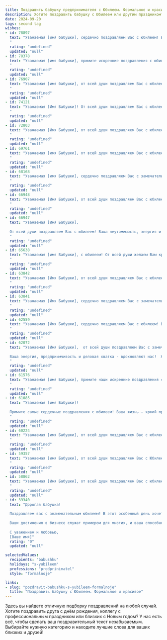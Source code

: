 ```yaml
---
title: Поздравить бабушку предпринимателя с Юбилеем. Формальное и красивое
description: Хотите поздравить бабушку с Юбилеем или другим праздником? Наш ИИ создаст незабываемое поздравление, а вы обязательно выделитесь среди других.  
date: 2024-09-20
tags: second tag
wishes:
- id: 78897
  text: "Уважаемая [имя бабушки], сердечно поздравляем Вас с юбилеем! Ваш богатый опыт предпринимателя, ваша целеустремленность и неутомимая энергия — настоящий пример для всех. Желаем Вам крепкого здоровья, неиссякаемого оптимизма и благополучия на долгие годы!
  "
  rating: "undefined"
  updated: "null"
- id: 78378
  text: "Уважаемая [имя бабушки], примите искренние поздравления с юбилеем! Ваша активная жизненная позиция, предпринимательский дух и неугасаемый оптимизм  – пример для всех нас. Желаем Вам крепкого здоровья, благополучия, исполнения всех желаний и долгих лет жизни, наполненных радостью и любовью близких!
  "
  rating: "undefined"
  updated: "null"
- id: 76907
  text: "Уважаемая [имя бабушки], от всей души поздравляем Вас с юбилеем! Желаем Вам крепкого здоровья, неиссякаемой энергии, благополучия и процветания! Пусть Ваш предпринимательский талант и деловая хватка продолжают приносить Вам успех и удовлетворение. Счастья Вам, дорогая бабушка, и долгих лет жизни!
  "
  rating: "undefined"
  updated: "null"
- id: 74121
  text: "Уважаемая [Имя Бабушки]! От всей души поздравляем Вас с юбилеем! Ваша энергия, целеустремленность и предпринимательский талант – пример для многих. Желаем Вам крепкого здоровья, благополучия и дальнейших успехов в Вашем нелегком, но таком важном деле!
  "
  rating: "undefined"
  updated: "null"
- id: 72803
  text: "Уважаемая [Имя Бабушки], от всей души поздравляем Вас с юбилеем!  Ваша деловая хватка, энтузиазм и неутомимая энергия –  вдохновение для всех, кто Вас знает. Желаем Вам крепкого здоровья,  новых успехов в предпринимательской деятельности и долгих лет, наполненных радостью и благополучием!
  "
  rating: "undefined"
  updated: "null"
- id: 69761
  text: "Уважаемая [имя Бабушки], от всей души поздравляем Вас с юбилеем! Желаем Вам крепкого здоровья, неиссякаемой энергии, благополучия и процветания! Пусть Ваши предпринимательские начинания всегда приносят успех, а жизнь будет наполнена радостью и счастьем!
  "
  rating: "undefined"
  updated: "null"
- id: 68168
  text: "Уважаемая [имя Бабушки], сердечно поздравляем Вас с замечательным юбилеем! Ваша энергия, целеустремленность и предпринимательский талант всегда вдохновляли и служили примером для всех. Желаем Вам крепкого здоровья, оптимизма, новых свершений и окружения любящих и заботливых людей. Пусть каждый день  Вашей жизни будет наполнен радостью, счастьем и успехом!
  "
  rating: "undefined"
  updated: "null"
- id: 66948
  text: "Уважаемая [Имя Бабушки], от всей души поздравляем Вас с юбилеем!  Ваша жизнь – яркий пример успешного предпринимательства, мудрости и неутомимой энергии. Желаем Вам крепкого здоровья, вдохновения и процветания во всех начинаниях. Пусть каждый день будет наполнен радостью и счастьем!
  "
  rating: "undefined"
  updated: "null"
- id: 66947
  text: "Уважаемая [Имя Бабушки],
  
  От всей души поздравляем Вас с юбилеем! Ваша неутомимость, энергия и предпринимательский талант всегда служили примером для всех нас.  Желаем Вам крепкого здоровья, благополучия и новых успехов в Вашем нелёгком, но таком важном деле. Пусть каждый день дарит Вам радость и новые идеи, а окружение – любовь и поддержку. С юбилеем!
  "
  rating: "undefined"
  updated: "null"
- id: 65638
  text: "Уважаемая [имя Бабушки], с юбилеем! От всей души желаем Вам крепкого здоровья, благополучия, семейного счастья и новых успехов в Вашем благородном и важном деле – предпринимательстве! Пусть Ваши начинания всегда будут успешными, а труд приносит не только удовлетворение, но и достойные плоды!
  "
  rating: "undefined"
  updated: "null"
- id: 63842
  text: "Уважаемая [Имя Бабушки], от всей души поздравляем Вас с юбилеем! Ваша жизненная энергия, трудолюбие и предпринимательский талант - пример для всех нас. Желаем Вам крепкого здоровья, неиссякаемого оптимизма и благополучия во всех начинаниях. Пусть каждый день дарит Вам радость и новые достижения!
  "
  rating: "undefined"
  updated: "null"
- id: 63841
  text: "Уважаемая [Имя Бабушки], сердечно поздравляем Вас с замечательным юбилеем! Ваша жизнь – это яркий пример целеустремленности, трудолюбия и предпринимательского духа. Вы всегда были вдохновением для близких, и мы гордимся Вашими достижениями и успехами в бизнесе. Желаем Вам крепкого здоровья, благополучия, процветания и  многих счастливых лет!
  "
  rating: "undefined"
  updated: "null"
- id: 62559
  text: "Уважаемая [Имя Бабушки], сердечно поздравляем Вас с юбилеем! Ваша неутомимая энергия, предпринимательский талант и мудрость на протяжении многих лет вдохновляют нас. Желаем Вам крепкого здоровья, благополучия и долголетия! Пусть каждый день будет полон радости и новых свершений!
  "
  rating: "undefined"
  updated: "null"
- id: 62072
  text: "Уважаемая [Имя Бабушки],  от всей души поздравляем Вас с замечательным юбилеем!
  
  Ваша энергия, предприимчивость и деловая хватка - вдохновляют нас!  Желаем Вам крепкого здоровья,  долгих лет жизни,  новых успехов в бизнесе и  неиссякаемого оптимизма!
  "
  rating: "undefined"
  updated: "null"
- id: 61576
  text: "Уважаемая [имя Бабушки], примите наши искренние поздравления с юбилеем! Ваша жизненная энергия, неутомимый труд и предпринимательский талант всегда служили примером для всех нас. Желаем Вам крепкого здоровья, благополучия, неиссякаемого оптимизма и долгих лет жизни, наполненных радостью и успехом!
  "
  rating: "undefined"
  updated: "null"
- id: 61085
  text: "Уважаемая [имя Бабушки]!
  
  Примите самые сердечные поздравления с юбилеем! Ваша жизнь – яркий пример трудолюбия, мудрости и предпринимательского таланта. Желаем Вам крепкого здоровья, благополучия и новых успехов в Вашей деятельности! Пусть каждый день дарит Вам радость и новые свершения.
  "
  rating: "undefined"
  updated: "null"
- id: 60224
  text: "Уважаемая [имя Бабушки], от всей души поздравляем Вас с юбилеем! Желаем Вам крепкого здоровья, неиссякаемой энергии, процветания Вашему бизнесу и бесконечной радости от жизни! Пусть каждый день будет наполнен новыми идеями, удачами и любовью близких!
  "
  rating: "undefined"
  updated: "null"
- id: 59357
  text: "Уважаемая [имя Бабушки], от всей души поздравляем Вас с Юбилеем!  Ваша неутомимая энергия, деловая хватка и талант предпринимателя всегда служили примером для окружающих. Желаем Вам крепкого здоровья, благополучия,  новых успехов в любимом деле и долгих лет жизни, полных радости и любви!
  "
  rating: "undefined"
  updated: "null"
- id: 58862
  text: "Уважаемая [Имя Бабушки], от всей души поздравляем Вас с юбилеем! Вы – яркий пример успешного предпринимателя, который с честью и достоинством преодолевает любые трудности. Желаем Вам крепкого здоровья, неиссякаемой энергии, вдохновения и новых блестящих идей! Пусть каждый день будет наполнен радостью, а окружение – любовью и заботой близких.
  "
  rating: "undefined"
  updated: "null"
- id: 39340
  text: "Дорогая бабушка!
  
  Поздравляем вас с знаменательным юбилеем! В этот особенный день хочется выразить свою искреннюю благодарность за вашу мудрость, трудолюбие и бесконечную заботу. Вы являетесь не только замечательной бабушкой, но и выдающимся предпринимателем, чья энергия и стремление к успеху вдохновляют всех вокруг.
  
  Ваши достижения в бизнесе служат примером для многих, и ваша способность преодолевать трудности восхищает. Пусть каждый новый день приносит вам радость, счастье и новые возможности для реализации ваших идей.
  
  С уважением и любовью,
  [Ваше имя]"
  rating: "0"
  updated: "null"

selectedValues:
  recipients: "babushku"
  holidays: "s-yubileem"
  professions: "predprinimatel"
  style: "formalnoje"

links:
- slug: "pozdravit-babushku-s-yubileem-formalnoje"
  title: "Поздравить бабушку с Юбилеем. Формальное и красивое"
---
```


Здесь вы найдете отличную подборку поздравлений на любой случай. 
Хотите поздравить друга с днём рождения, коллегу с профессиональным праздником или близких с Новым годом? У нас есть всё, чтобы сделать ваш поздравительный текст незабываемым. Выбирайте нужную категорию и находите лучшие слова для ваших близких и друзей!
